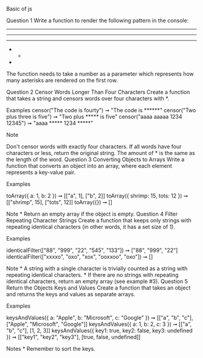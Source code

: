 Basic of js

Question 1
Write a function to render the following pattern in the console:
* * * * *
* * * *
* * *
* *
*

The function needs to take a number as a parameter which represents how many asterisks are rendered on the first row.

Question 2
Censor Words Longer Than Four Characters
Create a function that takes a string and censors words over four characters with *.

Examples
censor("The code is fourty") ➞ "The code is ******"
censor("Two plus three is five") ➞ "Two plus ***** is five"
censor("aaaa aaaaa 1234 12345") ➞ "aaaa ***** 1234 *****"

Note

Don't censor words with exactly four characters.
If all words have four characters or less, return the original string.
The amount of * is the same as the length of the word.
Question 3
Converting Objects to Arrays
Write a function that converts an object into an array, where each element represents a key-value pair.

Examples

toArray({ a: 1, b: 2 }) ➞ [["a", 1], ["b", 2]]
toArray({ shrimp: 15, tots: 12 }) ➞ [["shrimp", 15], ["tots", 12]]
toArray({}) ➞ []


Note * Return an empty array if the object is empty.
Question 4
Filter Repeating Character Strings
Create a function that keeps only strings with repeating identical characters (in other words, it has a set size of 1).

Examples

identicalFilter(["88", "999", "22", "545", "133"]) ➞ ["88", "999", "22"]
identicalFilter(["xxxxo", "oxo", "xox", "ooxxoo", "oxo"]) ➞ []


Note * A string with a single character is trivially counted as a string with repeating identical characters. * If there are no strings with repeating identical characters, return an empty array (see example #3).
Question 5
Return the Objects Keys and Values
Create a function that takes an object and returns the keys and values as separate arrays.

Examples

keysAndValues({ a: "Apple", b: "Microsoft", c: "Google" }) ➞ [["a", "b", "c"], ["Apple", "Microsoft", "Google"]]
keysAndValues({ a: 1, b: 2, c: 3 }) ➞ [["a", "b", "c"], [1, 2, 3]]
keysAndValues({ key1: true, key2: false, key3: undefined }) ➞ [["key1", "key2", "key3"], [true, false, undefined]]


Notes * Remember to sort the keys.
